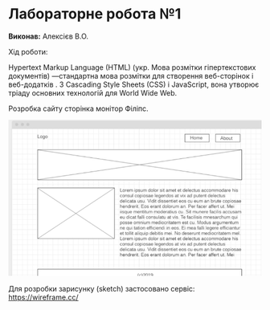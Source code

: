 # Лабораторне робота №1

**Виконав:** Алексієв В.О.

Хід роботи:

Hypertext Markup Language (HTML) (укр. Мова розмітки гіпертекстових документів) —стандартна мова розмітки для створення веб-сторінок і веб-додатків . З Cascading Style Sheets (CSS) і JavaScript, вона утворює тріаду основних технологій для World Wide Web.

Розробка сайту сторінка монітор Філіпс.

![alt-скриншот](https://github.com/vlaxcode/Demo-15/blob/master/Lab_1/Capture%20-%20Wireframe.cc.png?raw=true)

Для розробки зарисунку (sketch) застосовано сервіс: https://wireframe.cc/  
